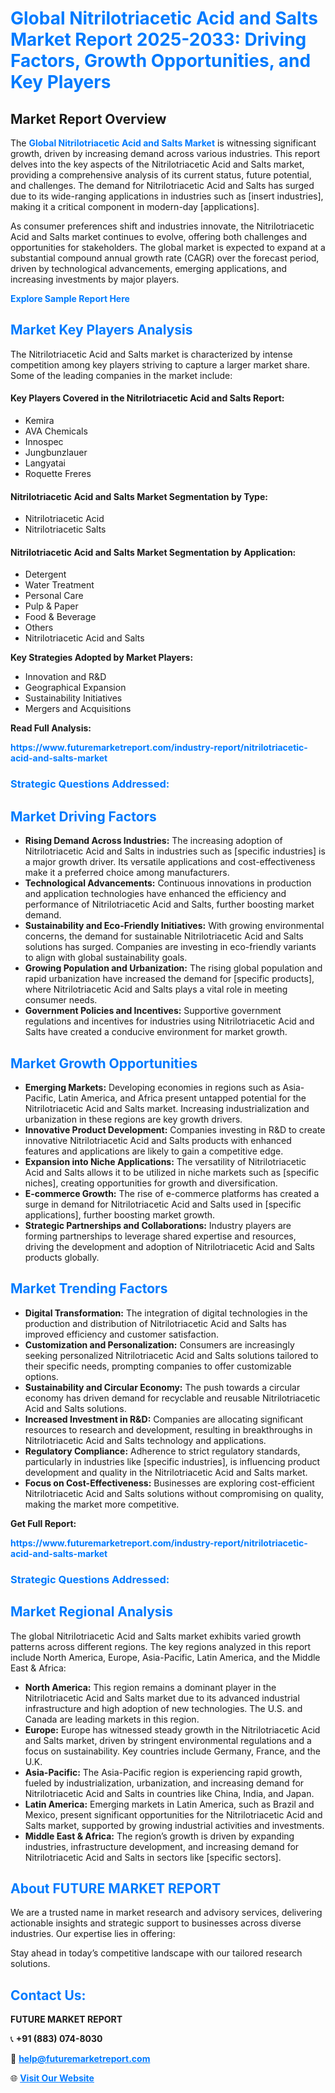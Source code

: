 <h1 style="color: #007BFF;">Global Nitrilotriacetic Acid and Salts Market Report 2025-2033: Driving Factors, Growth Opportunities, and Key Players</h1>

<section id="overview">
<h2>Market Report Overview</h2>
<p>The <a href="https://www.futuremarketreport.com/industry-report/nitrilotriacetic-acid-and-salts-market" style="color: #007BFF; text-decoration: none;"><strong>Global Nitrilotriacetic Acid and Salts Market</strong></a> is witnessing significant growth, driven by increasing demand across various industries. This report delves into the key aspects of the Nitrilotriacetic Acid and Salts market, providing a comprehensive analysis of its current status, future potential, and challenges. The demand for Nitrilotriacetic Acid and Salts has surged due to its wide-ranging applications in industries such as [insert industries], making it a critical component in modern-day [applications].</p>
<p>As consumer preferences shift and industries innovate, the Nitrilotriacetic Acid and Salts market continues to evolve, offering both challenges and opportunities for stakeholders. The global market is expected to expand at a substantial compound annual growth rate (CAGR) over the forecast period, driven by technological advancements, emerging applications, and increasing investments by major players.</p>
</section>

<section id="overview">
<p><a href="https://www.futuremarketreport.com/request-sample/reportId=111371" style="color: #007BFF; text-decoration: none;"><strong>Explore Sample Report Here</strong></a></p>
</section>

<section id="key-players">
<h2 style="color: #007BFF;">Market Key Players Analysis</h2>
<p>The Nitrilotriacetic Acid and Salts market is characterized by intense competition among key players striving to capture a larger market share. Some of the leading companies in the market include:</p>
<h4>Key Players Covered in the Nitrilotriacetic Acid and Salts Report:</h4>
<ul><li>Kemira</li><li>AVA Chemicals</li><li>Innospec</li><li>Jungbunzlauer</li><li>Langyatai</li><li>Roquette Freres</li></ul>
<h4>Nitrilotriacetic Acid and Salts Market Segmentation by Type:</h4>
<ul><li>Nitrilotriacetic Acid</li><li>Nitrilotriacetic Salts</li></ul>

<h4>Nitrilotriacetic Acid and Salts Market Segmentation by Application:</h4>
<ul><li>Detergent</li><li>Water Treatment</li><li>Personal Care</li><li>Pulp &amp; Paper</li><li>Food &amp; Beverage</li><li>Others</li><li>Nitrilotriacetic Acid and Salts</li></ul>
<p><strong>Key Strategies Adopted by Market Players:</strong></p>
<ul>
<li>Innovation and R&D</li>
<li>Geographical Expansion</li>
<li>Sustainability Initiatives</li>
<li>Mergers and Acquisitions</li>
</ul>
</section>

<section>
<p><strong>Read Full Analysis: </strong></p><a href="https://www.futuremarketreport.com/industry-report/nitrilotriacetic-acid-and-salts-market" style="color: #007BFF; text-decoration: none;"><strong>https://www.futuremarketreport.com/industry-report/nitrilotriacetic-acid-and-salts-market</strong></a>
<h3 style="color: #007BFF;">Strategic Questions Addressed:</h3>
</section>

<section id="driving-factors">
<h2 style="color: #007BFF;">Market Driving Factors</h2>
<ul>
<li><strong>Rising Demand Across Industries:</strong> The increasing adoption of Nitrilotriacetic Acid and Salts in industries such as [specific industries] is a major growth driver. Its versatile applications and cost-effectiveness make it a preferred choice among manufacturers.</li>
<li><strong>Technological Advancements:</strong> Continuous innovations in production and application technologies have enhanced the efficiency and performance of Nitrilotriacetic Acid and Salts, further boosting market demand.</li>
<li><strong>Sustainability and Eco-Friendly Initiatives:</strong> With growing environmental concerns, the demand for sustainable Nitrilotriacetic Acid and Salts solutions has surged. Companies are investing in eco-friendly variants to align with global sustainability goals.</li>
<li><strong>Growing Population and Urbanization:</strong> The rising global population and rapid urbanization have increased the demand for [specific products], where Nitrilotriacetic Acid and Salts plays a vital role in meeting consumer needs.</li>
<li><strong>Government Policies and Incentives:</strong> Supportive government regulations and incentives for industries using Nitrilotriacetic Acid and Salts have created a conducive environment for market growth.</li>
</ul>
</section>

<section id="growth-opportunities">
<h2 style="color: #007BFF;">Market Growth Opportunities</h2>
<ul>
<li><strong>Emerging Markets:</strong> Developing economies in regions such as Asia-Pacific, Latin America, and Africa present untapped potential for the Nitrilotriacetic Acid and Salts market. Increasing industrialization and urbanization in these regions are key growth drivers.</li>
<li><strong>Innovative Product Development:</strong> Companies investing in R&D to create innovative Nitrilotriacetic Acid and Salts products with enhanced features and applications are likely to gain a competitive edge.</li>
<li><strong>Expansion into Niche Applications:</strong> The versatility of Nitrilotriacetic Acid and Salts allows it to be utilized in niche markets such as [specific niches], creating opportunities for growth and diversification.</li>
<li><strong>E-commerce Growth:</strong> The rise of e-commerce platforms has created a surge in demand for Nitrilotriacetic Acid and Salts used in [specific applications], further boosting market growth.</li>
<li><strong>Strategic Partnerships and Collaborations:</strong> Industry players are forming partnerships to leverage shared expertise and resources, driving the development and adoption of Nitrilotriacetic Acid and Salts products globally.</li>
</ul>
</section>

<section id="trending-factors">
<h2 style="color: #007BFF;">Market Trending Factors</h2>
<ul>
<li><strong>Digital Transformation:</strong> The integration of digital technologies in the production and distribution of Nitrilotriacetic Acid and Salts has improved efficiency and customer satisfaction.</li>
<li><strong>Customization and Personalization:</strong> Consumers are increasingly seeking personalized Nitrilotriacetic Acid and Salts solutions tailored to their specific needs, prompting companies to offer customizable options.</li>
<li><strong>Sustainability and Circular Economy:</strong> The push towards a circular economy has driven demand for recyclable and reusable Nitrilotriacetic Acid and Salts solutions.</li>
<li><strong>Increased Investment in R&D:</strong> Companies are allocating significant resources to research and development, resulting in breakthroughs in Nitrilotriacetic Acid and Salts technology and applications.</li>
<li><strong>Regulatory Compliance:</strong> Adherence to strict regulatory standards, particularly in industries like [specific industries], is influencing product development and quality in the Nitrilotriacetic Acid and Salts market.</li>
<li><strong>Focus on Cost-Effectiveness:</strong> Businesses are exploring cost-efficient Nitrilotriacetic Acid and Salts solutions without compromising on quality, making the market more competitive.</li>
</ul>
</section>

<section>
<p><strong>Get Full Report: </strong></p><a href="https://www.futuremarketreport.com/industry-report/nitrilotriacetic-acid-and-salts-market" style="color: #007BFF; text-decoration: none;"><strong>https://www.futuremarketreport.com/industry-report/nitrilotriacetic-acid-and-salts-market</strong></a>
<h3 style="color: #007BFF;">Strategic Questions Addressed:</h3>
</section>


<section id="regional-analysis">
<h2 style="color: #007BFF;">Market Regional Analysis</h2>
<p>The global Nitrilotriacetic Acid and Salts market exhibits varied growth patterns across different regions. The key regions analyzed in this report include North America, Europe, Asia-Pacific, Latin America, and the Middle East & Africa:</p>
<ul>
<li><strong>North America:</strong> This region remains a dominant player in the Nitrilotriacetic Acid and Salts market due to its advanced industrial infrastructure and high adoption of new technologies. The U.S. and Canada are leading markets in this region.</li>
<li><strong>Europe:</strong> Europe has witnessed steady growth in the Nitrilotriacetic Acid and Salts market, driven by stringent environmental regulations and a focus on sustainability. Key countries include Germany, France, and the U.K.</li>
<li><strong>Asia-Pacific:</strong> The Asia-Pacific region is experiencing rapid growth, fueled by industrialization, urbanization, and increasing demand for Nitrilotriacetic Acid and Salts in countries like China, India, and Japan.</li>
<li><strong>Latin America:</strong> Emerging markets in Latin America, such as Brazil and Mexico, present significant opportunities for the Nitrilotriacetic Acid and Salts market, supported by growing industrial activities and investments.</li>
<li><strong>Middle East & Africa:</strong> The region’s growth is driven by expanding industries, infrastructure development, and increasing demand for Nitrilotriacetic Acid and Salts in sectors like [specific sectors].</li>
</ul>
</section>

<footer>
<h2 style="color: #007BFF;">About FUTURE MARKET REPORT</h2>
<p>We are a trusted name in market research and advisory services, delivering actionable insights and strategic support to businesses across diverse industries. Our expertise lies in offering:</p>

<p>Stay ahead in today’s competitive landscape with our tailored research solutions.</p>

<h2 style="color: #007BFF;">Contact Us:</h2>
<p><strong>FUTURE MARKET REPORT</strong></p>
<p>📞 <strong>+91 (883) 074-8030</strong></p>
<p>📧 <strong><a href="mailto:help@futuremarketreport.com" style="color: #007BFF;">help@futuremarketreport.com</a></strong></p>
<p>🌐 <strong><a href="https://www.futuremarketreport.com/" style="color: #007BFF;">Visit Our Website</a></strong></p>
</footer>